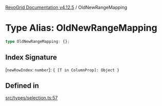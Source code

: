 [RevoGrid Documentation v4.12.5](README.md) / OldNewRangeMapping

# Type Alias: OldNewRangeMapping

```ts
type OldNewRangeMapping: {};
```

## Index Signature

 \[`newRowIndex`: `number`\]: `{ [T in ColumnProp]: Object }`

## Defined in

[src/types/selection.ts:57](https://github.com/revolist/revogrid/blob/c0c7fff7e44e26499aba20df7b49da7b6c71eb68/src/types/selection.ts#L57)
